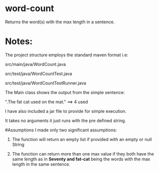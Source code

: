 # word-count
Returns the word(s) with the max length in a sentence.

# Notes:
The project structure employs the standard maven format i.e:

src/main/java/WordCount.java

src/test/java/WordCountTest.java

src/test/java/WordCountTestRunner.java

The Main class shows the output from the simple sentence:

".The fat cat used on the mat." ==> 4 used

I have also included a jar file to provide for simple execution.

It takes no arguments it just runs with the pre defined string.

#Assumptions
I made only two significant assumptions:

1. The function will return an empty list if provided with an empty or null String

2. The function can return more than one max value if they both have the same length
as in **Seventy and fat-cat** being the words with the max length in the same sentence.
